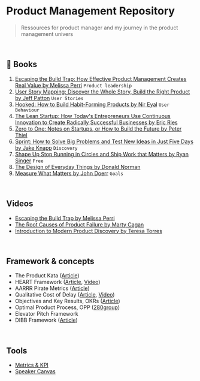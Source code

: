 # Product Management Repository

> Ressources for product manager and my journey in the product management univers

<br>

## &#128215; Books

1. [Escaping the Build Trap: How Effective Product Management Creates Real Value by Melissa Perri](https://amzn.to/3OCL8ad) `Product leadership`
2. [User Story Mapping: Discover the Whole Story, Build the Right Product by Jeff Patton](https://amzn.to/44PptkO) `User Stories`
3. [Hooked: How to Build Habit-Forming Products by Nir Eyal](https://amzn.to/3KlvKN7) `User Behaviour`
4. [The Lean Startup: How Today's Entrepreneurs Use Continuous Innovation to Create Radically Successful Businesses by Eric Ries](https://amzn.to/3Ohzu3h)
5. [Zero to One: Notes on Startups, or How to Build the Future by Peter Thiel](https://amzn.to/47bmG7h)
6. [Sprint: How to Solve Big Problems and Test New Ideas in Just Five Days by Jake Knapp](https://amzn.to/3qlz83D) `Discovery`
7. [Shape Up Stop Running in Circles and Ship Work that Matters by Ryan Singer](https://basecamp.com/shapeup) `Free`
8. [The Design of Everyday Things by Donald Norman](https://amzn.to/3YoubUn) 
9. [Measure What Matters by John Doerr](https://amzn.to/3DBTkRN) `Goals`

<br>

## Videos

- [Escaping the Build Trap by Melissa Perri](https://www.youtube.com/watch?v=DmJXpI7OJuY)
- [The Root Causes of Product Failure by Marty Cagan](https://www.youtube.com/watch?v=9dccd8lihpQ)
- [Introduction to Modern Product Discovery by Teresa Torres](https://www.youtube.com/watch?v=l7-5x0ra2tc)

<br>


## Framework & concepts
- The Product Kata ([Article](https://melissaperri.com/blog/2015/07/22/the-product-kata))
- HEART Framework ([Article](https://www.appcues.com/blog/google-improves-user-experience-with-heart-framework), [Video](https://www.youtube.com/watch?v=YugESrDVHuo))
- AARRR Pirate Metrics ([Article](https://www.designwithvalue.com/aarrr-framework))
- Qualitative Cost of Delay ([Article](https://blackswanfarming.com/qualitative-cost-delay/), [Video](https://www.youtube.com/watch?v=OmU5yIu7vRw))
- Objectives and Key Results, OKRs ([Article](https://rework.withgoogle.com/guides/set-goals-with-okrs/steps/introduction/))
- Optimal Product Process, OPP ([280group](https://280group.com/product-management-methodology/optimal-product-process-framework/))
- Elevator Pitch Framework
- DIBB Framework ([Article](https://artkai.io/blog/dibb-framework))

<br>

## Tools
- [Metrics & KPI](https://github.com/robotsatan/PM-Repos/blob/main/tools/metrics.md)
- [Speaker Canvas](https://github.com/robotsatan/product-management-repository/blob/main/tools/Speaker%20Canvas.pdf)


